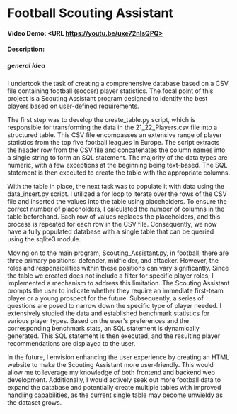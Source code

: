 # Football Scouting Assistant
#### Video Demo:  <URL https://youtu.be/uxe72nIsQPQ>
#### Description:
##### general Idea
I undertook the task of creating a comprehensive database based on a CSV file containing football (soccer) player statistics. The focal point of this project is a Scouting Assistant program designed to identify the best players based on user-defined requirements.

The first step was to develop the create_table.py script, which is responsible for transforming the data in the 21_22_Players.csv file into a structured table. This CSV file encompasses an extensive range of player statistics from the top five football leagues in Europe. The script extracts the header row from the CSV file and concatenates the column names into a single string to form an SQL statement. The majority of the data types are numeric, with a few exceptions at the beginning being text-based. The SQL statement is then executed to create the table with the appropriate columns.

With the table in place, the next task was to populate it with data using the data_insert.py script. I utilized a for loop to iterate over the rows of the CSV file and inserted the values into the table using placeholders. To ensure the correct number of placeholders, I calculated the number of columns in the table beforehand. Each row of values replaces the placeholders, and this process is repeated for each row in the CSV file. Consequently, we now have a fully populated database with a single table that can be queried using the sqlite3 module.

Moving on to the main program, Scouting_Assistant.py, in football, there are three primary positions: defender, midfielder, and attacker. However, the roles and responsibilities within these positions can vary significantly. Since the table we created does not include a filter for specific player roles, I implemented a mechanism to address this limitation. The Scouting Assistant prompts the user to indicate whether they require an immediate first-team player or a young prospect for the future. Subsequently, a series of questions are posed to narrow down the specific type of player needed. I extensively studied the data and established benchmark statistics for various player types. Based on the user's preferences and the corresponding benchmark stats, an SQL statement is dynamically generated. This SQL statement is then executed, and the resulting player recommendations are displayed to the user.

In the future, I envision enhancing the user experience by creating an HTML website to make the Scouting Assistant more user-friendly. This would allow me to leverage my knowledge of both frontend and backend web development. Additionally, I would actively seek out more football data to expand the database and potentially create multiple tables with improved handling capabilities, as the current single table may become unwieldy as the dataset grows.